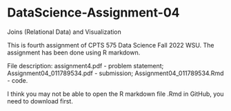 # DataScience-Assignment-04
Joins (Relational Data)  and Visualization

This is fourth assignment of CPTS 575 Data Science Fall 2022 WSU. The assignment has been done using R markdown.

File description: assignment4.pdf - problem statement; Assignment04_011789534.pdf - submission; Assignment04_011789534.Rmd - code.

I think you may not be able to open the R markdown file .Rmd in GitHub, you need to download first.

